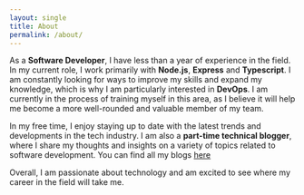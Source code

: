 ```yaml
---
layout: single
title: About
permalink: /about/
---
```


As a **Software Developer**, I have less than a year of experience in the field. In my current role, I work primarily with **Node.js**, **Express** and **Typescript**. I am constantly looking for ways to improve my skills and expand my knowledge, which is why I am particularly interested in **DevOps**. I am currently in the process of training myself in this area, as I believe it will help me become a more well-rounded and valuable member of my team.

In my free time, I enjoy staying up to date with the latest trends and developments in the tech industry. I am also a **part-time technical blogger**, where I share my thoughts and insights on a variety of topics related to software development. You can find all my blogs [here](https://sayantansblog.hashnode.dev/)

Overall, I am passionate about technology and am excited to see where my career in the field will take me.